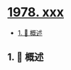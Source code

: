 # [1978. xxx](https://github.com/Tdahuyou/TNotes.leetcode/tree/main/notes/1978.%20xxx)

<!-- region:toc -->

- [1. 📝 概述](#1--概述)

<!-- endregion:toc -->

## 1. 📝 概述
